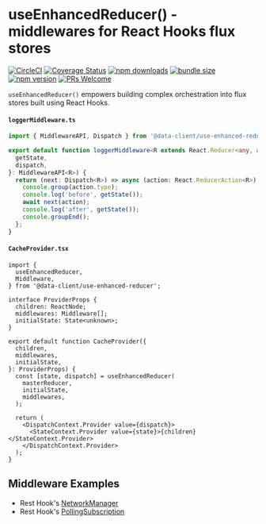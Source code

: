 # useEnhancedReducer() - middlewares for React Hooks flux stores

[![CircleCI](https://circleci.com/gh/data-client/data-client/tree/master.svg?style=shield)](https://circleci.com/gh/data-client/data-client)
[![Coverage Status](https://img.shields.io/codecov/c/gh/data-client/data-client/master.svg?style=flat-square)](https://app.codecov.io/gh/data-client/data-client?branch=master)
[![npm downloads](https://img.shields.io/npm/dm/@data-client/use-enhanced-reducer.svg?style=flat-square)](https://www.npmjs.com/package/@data-client/use-enhanced-reducer)
[![bundle size](https://img.shields.io/bundlephobia/minzip/@data-client/use-enhanced-reducer?style=flat-square)](https://bundlephobia.com/result?p=@data-client/use-enhanced-reducer)
[![npm version](https://img.shields.io/npm/v/@data-client/use-enhanced-reducer.svg?style=flat-square)](https://www.npmjs.com/package/@data-client/use-enhanced-reducer)
[![PRs Welcome](https://img.shields.io/badge/PRs-welcome-brightgreen.svg?style=flat-square)](http://makeapullrequest.com)

`useEnhancedReducer()` empowers building complex orchestration into flux stores built using React Hooks.

#### `loggerMiddleware.ts`

```typescript
import { MiddlewareAPI, Dispatch } from '@data-client/use-enhanced-reducer';

export default function loggerMiddleware<R extends React.Reducer<any, any>>({
  getState,
  dispatch,
}: MiddlewareAPI<R>) {
  return (next: Dispatch<R>) => async (action: React.ReducerAction<R>) => {
    console.group(action.type);
    console.log('before', getState());
    await next(action);
    console.log('after', getState());
    console.groupEnd();
  };
}
```

#### `CacheProvider.tsx`

```tsx
import {
  useEnhancedReducer,
  Middleware,
} from '@data-client/use-enhanced-reducer';

interface ProviderProps {
  children: ReactNode;
  middlewares: Middleware[];
  initialState: State<unknown>;
}

export default function CacheProvider({
  children,
  middlewares,
  initialState,
}: ProviderProps) {
  const [state, dispatch] = useEnhancedReducer(
    masterReducer,
    initialState,
    middlewares,
  );

  return (
    <DispatchContext.Provider value={dispatch}>
      <StateContext.Provider value={state}>{children}</StateContext.Provider>
    </DispatchContext.Provider>
  );
}
```

## Middleware Examples

- Rest Hook's [NetworkManager](https://github.com/data-client/data-client/blob/master/packages/data-client/src/state/NetworkManager.ts)
- Rest Hook's [PollingSubscription](https://github.com/data-client/data-client/blob/master/packages/data-client/src/state/PollingSubscription.ts)
